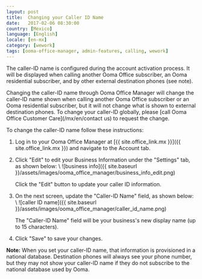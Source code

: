 ```yaml
---
layout: post
title:  Changing your Caller ID Name
date:   2017-02-06 08:30:00
country: [Mexico]
language: [English]
locale: [en-mx]
category: [wework]
tags: [ooma-office-manager, admin-features, calling, wework]
---
```


The caller-ID name is configured during the account activation process. It will be displayed when calling another Ooma Office subscriber, an Ooma residential subscriber, and by other external destination phones (see note).

Changing the caller-ID name through Ooma Office Manager will change the caller-ID name shown when calling another Ooma Office subscriber or an Ooma residential subscriber, but it will not change what is shown to external destination phones. To change your caller-ID globally, please [call Ooma Office Customer Care](/mx/en/contact us) to request the change.

To change the caller-ID name follow these instructions:

1. Log in to your Ooma Office Manager at [{{ site.office_link.mx }}]({{ site.office_link.mx }}) and navigate to the Account tab.
2. Click "Edit" to edit your Business Information under the "Settings" tab, as shown below: \\
   ![business info]({{ site.baseurl }}/assets/images/ooma_office_manager/business_info_edit.png)

   Click the "Edit" button to update your caller ID information.
3. On the next screen, update the "Caller-ID Name" field, as shown below: \\
   ![caller ID name]({{ site.baseurl }}/assets/images/ooma_office_manager/caller_id_name.png)

   The "Caller-ID Name" field will be your business's new display name (up to 15 characters).
4. Click "Save" to save your changes.

**Note:** When you set your caller-ID name, that information is provisioned in a national database. Destination phones will always see your phone number, but they may not show your caller-ID name if they do not subscribe to the national database used by Ooma.